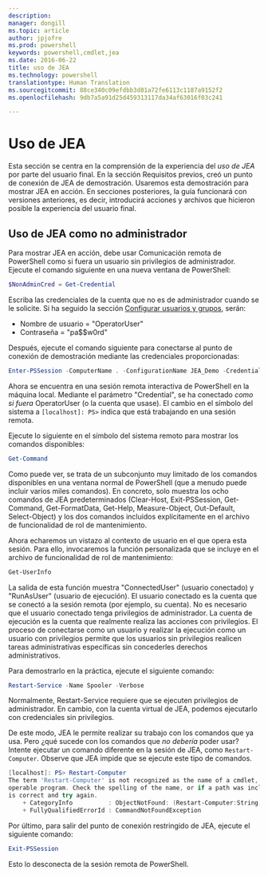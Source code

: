 ```yaml
---
description: 
manager: dongill
ms.topic: article
author: jpjofre
ms.prod: powershell
keywords: powershell,cmdlet,jea
ms.date: 2016-06-22
title: uso de JEA
ms.technology: powershell
translationtype: Human Translation
ms.sourcegitcommit: 88ce340c09efdbb3d81a72fe6113c1187a9152f2
ms.openlocfilehash: 9db7a5a91d25d459313117da34af63016f03c241

---
```


# Uso de JEA
Esta sección se centra en la comprensión de la experiencia del *uso de JEA* por parte del usuario final.
En la sección Requisitos previos, creó un punto de conexión de JEA de demostración.
Usaremos esta demostración para mostrar JEA en acción.
En secciones posteriores, la guía funcionará con versiones anteriores, es decir, introducirá acciones y archivos que hicieron posible la experiencia del usuario final.

## Uso de JEA como no administrador
Para mostrar JEA en acción, debe usar Comunicación remota de PowerShell como si fuera un usuario sin privilegios de administrador.
Ejecute el comando siguiente en una nueva ventana de PowerShell:   

```PowerShell
$NonAdminCred = Get-Credential
```

Escriba las credenciales de la cuenta que no es de administrador cuando se le solicite.
Si ha seguido la sección [Configurar usuarios y grupos](creating-a-domain-controller.md#set-up-users-and-groups), serán:
-   Nombre de usuario = "OperatorUser"
-   Contraseña = "pa$$w0rd"

Después, ejecute el comando siguiente para conectarse al punto de conexión de demostración mediante las credenciales proporcionadas:

```PowerShell
Enter-PSSession -ComputerName . -ConfigurationName JEA_Demo -Credential $NonAdminCred
```

Ahora se encuentra en una sesión remota interactiva de PowerShell en la máquina local.
Mediante el parámetro "Credential", se ha conectado *como si fuera* OperatorUser (o la cuenta que usase).
El cambio en el símbolo del sistema a `[localhost]: PS>` indica que está trabajando en una sesión remota.  

Ejecute lo siguiente en el símbolo del sistema remoto para mostrar los comandos disponibles:

```PowerShell
Get-Command
```

Como puede ver, se trata de un subconjunto muy limitado de los comandos disponibles en una ventana normal de PowerShell (que a menudo puede incluir varios miles comandos).
En concreto, solo muestra los ocho comandos de JEA predeterminados (Clear-Host, Exit-PSSession, Get-Command, Get-FormatData, Get-Help, Measure-Object, Out-Default, Select-Object) y los dos comandos incluidos explícitamente en el archivo de funcionalidad de rol de mantenimiento.

Ahora echaremos un vistazo al contexto de usuario en el que opera esta sesión. Para ello, invocaremos la función personalizada que se incluye en el archivo de funcionalidad de rol de mantenimiento:

```PowerShell
Get-UserInfo
```

La salida de esta función muestra "ConnectedUser" (usuario conectado) y "RunAsUser" (usuario de ejecución).
El usuario conectado es la cuenta que se conectó a la sesión remota (por ejemplo, su cuenta).
No es necesario que el usuario conectado tenga privilegios de administrador.
La cuenta de ejecución es la cuenta que realmente realiza las acciones con privilegios.
El proceso de conectarse como un usuario y realizar la ejecución como un usuario con privilegios permite que los usuarios sin privilegios realicen tareas administrativas específicas sin concederles derechos administrativos.

Para demostrarlo en la práctica, ejecute el siguiente comando:

```PowerShell
Restart-Service -Name Spooler -Verbose
```

Normalmente, Restart-Service requiere que se ejecuten privilegios de administrador.
En cambio, con la cuenta virtual de JEA, podemos ejecutarlo con credenciales sin privilegios.

De este modo, JEA le permite realizar su trabajo con los comandos que ya usa.
Pero ¿qué sucede con los comandos que *no debería* poder usar?
Intente ejecutar un comando diferente en la sesión de JEA, como `Restart-Computer`. Observe que JEA impide que se ejecute este tipo de comandos.

```PowerShell
[localhost]: PS> Restart-Computer
The term 'Restart-Computer' is not recognized as the name of a cmdlet, function, script file, or
operable program. Check the spelling of the name, or if a path was included, verify that the path
is correct and try again.
    + CategoryInfo          : ObjectNotFound: (Restart-Computer:String) [], CommandNotFoundException
    + FullyQualifiedErrorId : CommandNotFoundException
```

Por último, para salir del punto de conexión restringido de JEA, ejecute el siguiente comando:

```PowerShell
Exit-PSSession
```

Esto lo desconecta de la sesión remota de PowerShell.




<!--HONumber=Jul16_HO1-->



